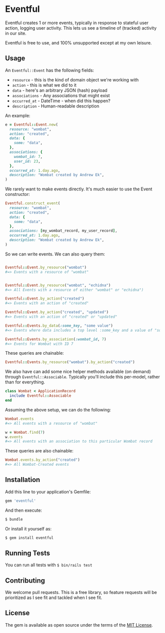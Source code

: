 # Eventful

Eventful creates 1 or more events, typically in response to stateful user
action, logging user activity. This lets us see a timeline of (tracked) activity
in our site.

Eventful is free to use, and 100% unsupported except at my own leisure.

## Usage

An `Eventful::Event` has the following fields:

+ `resource` - this is the kind of domain object we're working with
+ `action` - this is what we did to it
+ `data` - here's an arbitrary JSON (hash) payload
+ `associations` - Any associations that might exist
+ `occurred_at` - DateTime - when did this happen?
+ `description` - Human-readable description

An example:

```ruby
e = Eventful::Event.new(
  resource: "wombat",
  action: "created",
  data: {
    some: "data",
  },
  associations: {
    wombat_id: 7,
    user_id: 23,
  },
  occurred_at: 1.day.ago,
  description: "Wombat created by Andrew Ek",
)
```

We rarely want to make events directly. It's much easier to use the Event
constructor:

```ruby
Eventful.construct_event(
  resource: "wombat",
  action: "created",
  data: {
    some: "data",
  },
  associations: [my_wombat_record, my_user_record],
  occurred_at: 1.day.ago,
  description: "Wombat created by Andrew Ek",
)
```

So we can write events. We can also query them:

```ruby

Eventful::Event.by_resource("wombat")
#=> Events with a resource of "wombat"


Eventful::Event.by_resource("wombat", "echidna")
#=> All Events with a resource of either "wombat" or "echidna")

Eventful::Event.by_action("created")
#=> Events with an action of "created"

Eventful::Event.by_action("created", "updated")
#=> Events with an action of "created" or "updated"

Eventful::Events.by_data(:some_key, "some value")
#=> Events where data includes a top level :some_key and a value of "some value"

Eventful::Events.by_association(:wombat_id, 7)
#=> Events for Wombat with ID 7
```

These queries are chainable:

```ruby
Eventful::Events.by_resource("wombat").by_action("created")
```

We also have can add some nice helper methods available (on demand) through
`Eventful::Associable`. Typically you'll include this per-model, rather than for
everything.

```ruby
class Wombat < ApplicationRecord
  include Eventful::Associable
end
```

Assuming the above setup, we can do the following:

```ruby
Wombat.events
#=> All events with a resource of "wombat"

w = Wombat.find(7)
w.events
#=> All events with an association to this particular Wombat record
```

These queries are also chainable:

```ruby
Wombat.events.by_action("created")
#=> All Wombat-Created events
```

## Installation

Add this line to your application's Gemfile:

```ruby
gem 'eventful'
```

And then execute:

```bash
$ bundle
```

Or install it yourself as:

```bash
$ gem install eventful
```

## Running Tests

You can run all tests with `$ bin/rails test`

## Contributing

We welcome pull requests. This is a free library, so feature requests will be
prioritized as I see fit and tackled when I see fit.

## License

The gem is available as open source under the terms of the [MIT
License](https://opensource.org/licenses/MIT).
